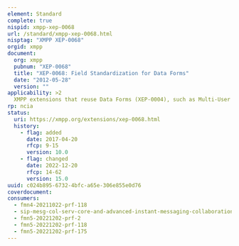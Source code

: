 ```yaml
---
element: Standard
complete: true
nispid: xmpp-xep-0068
url: /standard/xmpp-xep-0068.html
nisptag: "XMPP XEP-0068"
orgid: xmpp
document:
  org: xmpp
  pubnum: "XEP-0068"
  title: "XEP-0068: Field Standardization for Data Forms"
  date: "2012-05-28"
  version: ""
applicability: >2
  XMPP extensions that reuse Data Forms (XEP-0004), such as Multi-User Chat (XEP-0045) and Ad-Hoc Commands (XEP-0050), typically need a way to gather data from both humans (using a GUI format) and computer processes (using a pre-defined but flexible format). The 'jabber x data' namespace provides an adequate mechanism for both of these uses, as long as computer processes can rely on the var= names on a particular type of form. This document defines a mechanism for the XMPP Registrar to standardize the field names in such forms, thus enabling XMPP clients to process forms as they have to this point while giving protocol authors a way to specify a mechanism for non-GUI processors to determine the semantic meanings of forms and their constituent fields.
rp: ncia
status:
  uri: https://xmpp.org/extensions/xep-0068.html
  history: 
    - flag: added
      date: 2017-04-20
      rfcp: 9-15
      version: 10.0
    - flag: changed
      date: 2022-12-20
      rfcp: 14-62
      version: 15.0
uuid: c024b895-6732-4bfc-a65e-306e855e0d76
coverdocument:
consumers:
  - fmn4-20211022-prf-118
  - sip-mesg-col-serv-core-and-advanced-instant-messaging-collaboration
  - fmn5-20221202-prf-2
  - fmn5-20221202-prf-118
  - fmn5-20221202-prf-175
---
```

